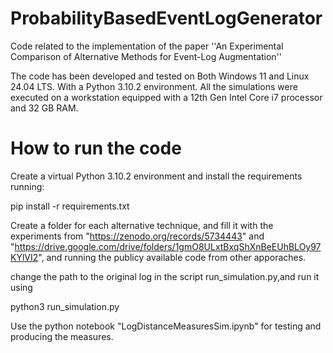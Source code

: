 # ProbabilityBasedEventLogGenerator
Code related to the implementation of the paper ''An Experimental Comparison of Alternative Methods for Event-Log Augmentation''

The code has been developed and tested on Both Windows 11 and Linux 24.04 LTS. With a Python 3.10.2 environment. All the simulations were executed on a workstation equipped with a 12th Gen Intel Core i7 processor and 32 GB RAM. 

# How to run the code

Create a virtual Python 3.10.2 environment and install the requirements running:

pip install -r requirements.txt

Create a folder for each alternative technique, and fill it with the experiments from "https://zenodo.org/records/5734443" and "https://drive.google.com/drive/folders/1gmO8ULxtBxqShXnBeEUhBLOy97KYlVI2", and running the publicy available code from other apporaches.

change the path to the original log in the script run_simulation.py,and run it using 

python3 run_simulation.py

Use the python notebook "LogDistanceMeasuresSim.ipynb" for testing and producing the measures.